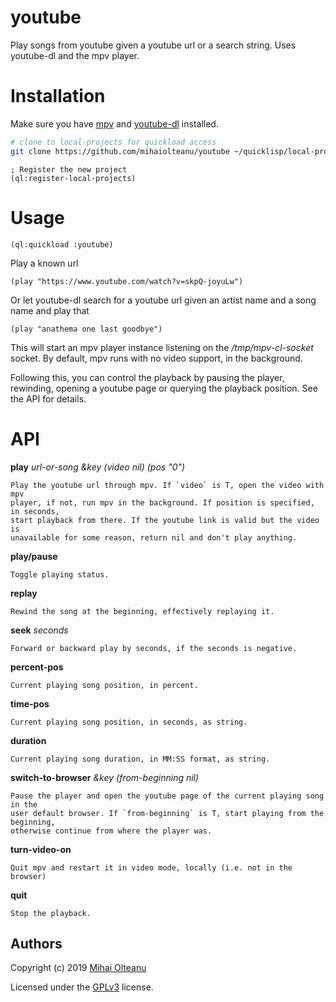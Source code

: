 # youtube
Play songs from youtube given a youtube url or a search string. Uses youtube-dl and the mpv player.

# Installation

Make sure you have [mpv](https://mpv.io/) and
[youtube-dl](https://github.com/ytdl-org/youtube-dl) installed.

```bash
# clone to local-projects for quickload access
git clone https://github.com/mihaiolteanu/youtube ~/quicklisp/local-projects/youtube
```

```common-lisp
; Register the new project
(ql:register-local-projects)
```

# Usage

```common-lisp
(ql:quickload :youtube)
```

Play a known url
```common-lisp
(play "https://www.youtube.com/watch?v=skpQ-joyuLw")
```

Or let youtube-dl search for a youtube url given an artist name and a song name and play that
```common-lisp
(play "anathema one last goodbye")
```

This will start an mpv player instance listening on the */tmp/mpv-cl-socket*
socket. By default, mpv runs with no video support, in the background.

Following this, you can control the playback by pausing the player, rewinding,
opening a youtube page or querying the playback position. See the API for
details.

# API

**play** _url-or-song &key (video nil) (pos "0")_
   
    Play the youtube url through mpv. If `video` is T, open the video with mpv
    player, if not, run mpv in the background. If position is specified, in seconds,
    start playback from there. If the youtube link is valid but the video is
    unavailable for some reason, return nil and don't play anything.

**play/pause**
  
    Toggle playing status.

**replay**
  
    Rewind the song at the beginning, effectively replaying it.
  
**seek** _seconds_
  
    Forward or backward play by seconds, if the seconds is negative.
  
**percent-pos**
  
    Current playing song position, in percent.
  
**time-pos**
  
    Current playing song position, in seconds, as string.
  
**duration**
  
    Current playing song duration, in MM:SS format, as string.
  
**switch-to-browser** _&key (from-beginning nil)_
    
    Pause the player and open the youtube page of the current playing song in the
    user default browser. If `from-beginning` is T, start playing from the beginning,
    otherwise continue from where the player was. 

**turn-video-on**
  
    Quit mpv and restart it in video mode, locally (i.e. not in the browser)
  
**quit**
  
    Stop the playback.

## Authors
Copyright (c) 2019 [Mihai Olteanu](www.mihaiolteanu.me)

Licensed under the [GPLv3](https://www.gnu.org/licenses/gpl-3.0.en.html) license.

